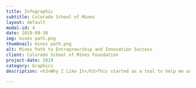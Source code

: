 ```yaml
---
title: Infographic
subtitle: Colorado School of Mines
layout: default
modal-id: 4
date: 2019-09-30
img: mines path.png
thumbnail: mines path.png
alt: Mines Path to Entrepreurship and Innovation Success
client: Colorado School of Mines Foundation
project-date: 2019
category: Graphics
description: <h3>Why I Like It</h3>This started as a tool to help me understand the journey students take through the new Entrepreneurship & Innovation programming at Colorado School of Mines. Ultimately, it turned into a conceptual framework that would serve as the basis for explaining E&I to a variety of internal and external audiences. Using a more systems-thinking approach along with my creativity was a treat on this project.<br><br><a class="btn btn btn-primary" href="https://drive.google.com/file/d/1y7FubXI-WVptjvDFi9Qo_yO5G2qcxpKz/view?usp=sharing" target="_">See It Here</a>

---
```

